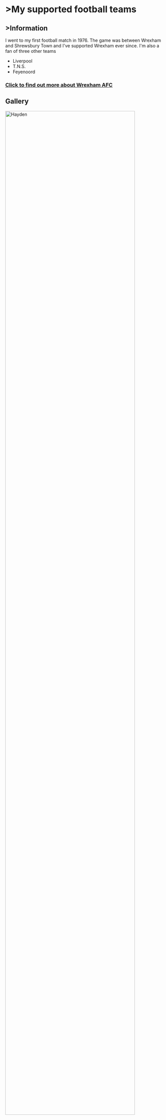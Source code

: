 <head>
  <meta charset="utf-8">
  <title>My supported football teams</title>
  <link href="style.css" rel="stylesheet" type="text/css" />
</head>

<body>
  <main>
    <h1>>My supported football teams</h1>
    <h2>>Information</h2>
    <p>I went to my first football match in 1976. The game was between Wrexham and Shrewsbury Town and I've supported
      Wrexham ever since. I'm also a fan of three other teams</p>

  <ul>
      <li>Liverpool</li>
      <li>T.N.S.</li>
      <li>Feyenoord</li>
    </ul>

  <a href="https://en.wikipedia.org/wiki/Wrexham_A.F.C.">
      <h3>Click to find out more about Wrexham AFC</h3>
    </a>

<div>
            <h2>Gallery</h2>
            <img src="football/Hayden.jpeg" alt="Hayden" width="90%">
        </div>

</body>

</html>
